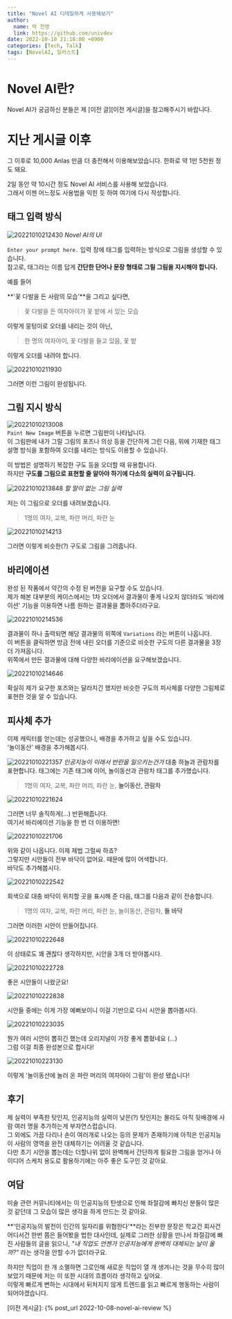 ```yaml
---
title: "Novel AI 디테일하게 사용해보기"
author:
  name: 박 찬영
  link: https://github.com/univdev
date: 2022-10-10 21:18:00 +0900
categories: [Tech, Talk]
tags: [NovelAI, 일러스트]
---
```

# Novel AI란?
Novel AI가 궁금하신 분들은 제 [이전 글][이전 게시글]을 참고해주시기 바랍니다.
# 지난 게시글 이후
그 이후로 10,000 Anlas 만큼 더 충전해서 이용해보았습니다. 한화로 약 1만 5천원 정도 돼요.  

2일 동안 약 10시간 정도 Novel AI 서비스를 사용해 보았습니다.  
그래서 이젠 어느정도 사용법을 익힌 듯 하여 여기에 다시 작성합니다.
## 태그 입력 방식
![20221010212430](/assets/post_images/2022-10-10-novel-ai-detail-use/20221010212430.png)
_Novel AI의 UI_

`Enter your prompt here.` 입력 창에 태그를 입력하는 방식으로 그림을 생성할 수 있습니다.  
참고로, 태그라는 이름 답게 **간단한 단어나 문장 형태로 그릴 그림을 지시해야 합니다.**  

예를 들어  

**'꽃 다발을 든 사람의 모습'**을 그리고 싶다면,

> 꽃 다발을 든 여자아이가 꽃 밭에 서 있는 모습

이렇게 뭉텅이로 오더를 내리는 것이 아닌,

> 한 명의 여자아이, 꽃 다발을 들고 있음, 꽃 밭

이렇게 오더를 내려야 합니다.

![20221010211930](/assets/post_images/2022-10-10-novel-ai-detail-use/20221010211930.png)

그러면 이런 그림이 완성됩니다.
## 그림 지시 방식
![20221010213008](/assets/post_images/2022-10-10-novel-ai-detail-use/20221010213008.png)  
`Paint New Image` 버튼을 누르면 그림판이 나타납니다.  
이 그림판에 내가 그릴 그림의 포즈나 의상 등을 간단하게 그린 다음, 위에 기재한 태그 설명 방식을 포함하여 오더를 내리는 방식도 이용할 수 있습니다.

이 방법은 설명하기 복잡한 구도 등을 오더할 때 유용합니다.  
하지만 **구도를 그림으로 표현할 줄 알아야 하기에 다소의 실력이 요구됩니다.**

![20221010213848](/assets/post_images/2022-10-10-novel-ai-detail-use/20221010213848.png)
_할 말이 없는 그림 실력_

저는 이 그림으로 오더를 내려보겠습니다.

> 1명의 여자, 교복, 파란 머리, 파란 눈

![20221010214213](/assets/post_images/2022-10-10-novel-ai-detail-use/20221010214213.png)

그러면 이렇게 비슷한(?) 구도로 그림을 그려줍니다.
## 바리에이션
완성 된 작품에서 약간의 수정 된 버전을 요구할 수도 있습니다.  
제가 해본 대부분의 케이스에서는 1차 오더에서 결과물이 좋게 나오지 않더라도 '바리에이션' 기능을 이용하면 나름 원하는 결과물을 뽑아주더라구요.  

![20221010214536](/assets/post_images/2022-10-10-novel-ai-detail-use/20221010214536.png)

결과물이 하나 출력되면 해당 결과물의 위쪽에 `Variations` 라는 버튼이 나옵니다.  
이 버튼을 클릭하면 방금 전에 내린 오더를 기준으로 비슷한 구도의 다른 결과물을 3장 더 가져옵니다.  
위쪽에서 만든 결과물에 대해 다양한 바리에이션을 요구해보겠습니다.

![20221010214646](/assets/post_images/2022-10-10-novel-ai-detail-use/20221010214646.png)

확실히 제가 요구한 포즈와는 달라지긴 했지만 비슷한 구도의 피사체를 다양한 그림체로 표현한 것을 알 수 있습니다.

## 피사체 추가
이제 캐릭터를 얻는데는 성공했으니, 배경을 추가하고 싶을 수도 있습니다.  
'놀이동산' 배경을 추가해봅시다.

![20221010221357](/assets/post_images/2022-10-10-novel-ai-detail-use/20221010221357.png)
_인공지능이 이래서 반란을 일으키는건가_
대충 하늘과 관람차를 표현합니다.
태그에는 기존 태그에 이어, 놀이동산과 관람차 태그를 추가했습니다.

> 1명의 여자, 교복, 파란 머리, 파란 눈, **놀이동산, 관람차**

![20221010221624](/assets/post_images/2022-10-10-novel-ai-detail-use/20221010221624.png)

그러면 너무 솔직하게(...) 반환해줍니다.  
여기서 바리에이션 기능을 한 번 더 이용하면!

![20221010221706](/assets/post_images/2022-10-10-novel-ai-detail-use/20221010221706.png)

위와 같이 나옵니다. 이제 제법 그럴싸 하죠?  
그렇지만 시안들이 전부 바닥이 없어요. 때문에 많이 어색합니다.  
바닥도 추가해봅시다.

![20221010222542](/assets/post_images/2022-10-10-novel-ai-detail-use/20221010222542.png)

회색으로 대충 바닥이 위치할 곳을 표시해 준 다음, 태그를 다음과 같이 전송합니다.

> 1명의 여자, 교복, 파란 머리, 파란 눈, 놀이동산, 관람차, **돌 바닥**

그러면 이러한 시안이 만들어집니다.

![20221010222648](/assets/post_images/2022-10-10-novel-ai-detail-use/20221010222648.png)

이 상태로도 꽤 괜찮다 생각하지만, 시안을 3개 더 받아봅시다.

![20221010222728](/assets/post_images/2022-10-10-novel-ai-detail-use/20221010222728.png)

좋은 시안들이 나왔군요!

![20221010222838](/assets/post_images/2022-10-10-novel-ai-detail-use/20221010222838.png)

시안들 중에는 이게 가장 예뻐보이니 이걸 기반으로 다시 시안을 뽑아봅시다.

![20221010223035](/assets/post_images/2022-10-10-novel-ai-detail-use/20221010223035.png)

뭔가 여러 시안이 뽑히긴 했는데 오리지널이 가장 좋게 뽑혔네요 (...)  
그럼 이걸 최종 완성본으로 합시다!

![20221010223130](/assets/post_images/2022-10-10-novel-ai-detail-use/20221010223130.png)

이렇게 '놀이동산에 놀러 온 파란 머리의 여자아이 그림'이 완성 됐습니다!
## 후기
제 실력이 부족한 탓인지, 인공지능의 실력이 낮은(?) 탓인지는 몰라도 아직 뒷배경에 사람 여러 명을 추가하는게 부자연스럽습니다.  
그 외에도 가끔 다리나 손이 여러개로 나오는 등의 문제가 존재하기에 아직은 인공지능이 사람의 영역을 완전 대체하기는 어려울 것 같습니다.  
다만 초기 시안을 뽑는데는 더할나위 없이 완벽해서 간단하게 필요한 그림을 얻거나 아이디어 스케치 용도로 활용하기에는 아주 좋은 도구인 것 같아요.

## 여담
미술 관련 커뮤니티에서는 이 인공지능의 탄생으로 인해 좌절감에 빠지신 분들이 많은 것 같던데 그 모습이 많은 생각을 하게 만드는 것 같아요.  

**'인공지능의 발전이 인간의 일자리를 위협한다'**라는 진부한 문장은 학교건 회사건 어디서건 한번 쯤은 들어봤을 법한 대사인데, 실제로 그러한 상황을 만나서 좌절감에 빠진 사람들의 글을 읽으니, *"내 직업도 언젠가 인공지능에게 완벽히 대체되는 날이 올까?"* 라는 생각을 안할 수가 없더라구요.

하지만 직업이 한 개 소멸하면 그로인해 새로운 직업이 열 개 생겨나는 것을 무수히 많이 보았기 때문에 저는 이 또한 시대의 흐름이라 생각하고 싶어요.  
이렇게 빠르게 변하는 시대에서 뒤처지지 않게 트렌드를 읽고 빠르게 행동하는 사람이 되어야겠습니다.

[이전 게시글]: {% post_url 2022-10-08-novel-ai-review %}